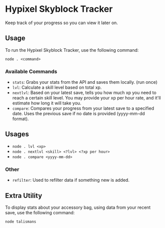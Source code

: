 # Hypixel Skyblock Tracker

Keep track of your progress so you can view it later on.

## Usage

To run the Hypixel Skyblock Tracker, use the following command:

```
node . <command>
```

### Available Commands

- `stats`: Grabs your stats from the API and saves them locally. (run once)
- `lvl`: Calculate a skill level based on total xp.
- `nextlvl`: Based on your latest save, tells you how much xp you need to reach a certain skill level. You may provide your xp per hour rate, and it'll estimate how long it will take you.
- `compare`: Compares your progress from your latest save to a specified date. Uses the previous save if no date is provided (yyyy-mm-dd format).

## Usages

- `node . lvl <xp>`
- `node . nextlvl <skill> <?lvl> <?xp per hour>`
- `node . compare <yyyy-mm-dd>`

### Other

- `refilter`: Used to refilter data if something new is added.

## Extra Utility

To display stats about your accessory bag, using data from your recent save, use the following command:

```
node talismans
```